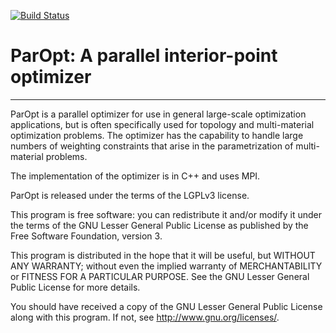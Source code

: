[![Build Status](https://travis-ci.org/komahanb/paropt.svg?branch=master)](https://travis-ci.org/komahanb/paropt)

# ParOpt: A parallel interior-point optimizer #
------------------------------------------------

ParOpt is a parallel optimizer for use in general large-scale optimization applications, but is often specifically used for topology and multi-material optimization problems. The optimizer has the capability to handle large numbers of weighting constraints that arise in the parametrization of multi-material problems. 

The implementation of the optimizer is in C++ and uses MPI.

ParOpt is released under the terms of the LGPLv3 license.

This program is free software: you can redistribute it and/or modify
it under the terms of the GNU Lesser General Public License as published by
the Free Software Foundation, version 3.

This program is distributed in the hope that it will be useful,
but WITHOUT ANY WARRANTY; without even the implied warranty of
MERCHANTABILITY or FITNESS FOR A PARTICULAR PURPOSE.  See the
GNU Lesser General Public License for more details.

You should have received a copy of the GNU Lesser General Public License
along with this program.  If not, see <http://www.gnu.org/licenses/>.
